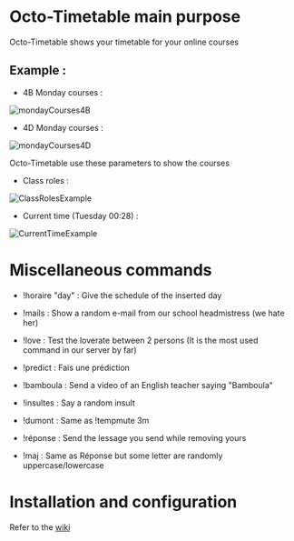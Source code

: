 # Octo-Timetable main purpose
Octo-Timetable shows your timetable for your online courses


## Example : 

- 4B Monday courses :  

![mondayCourses4B](https://user-images.githubusercontent.com/38604778/115145760-7aecc880-a053-11eb-991f-c4f4e1863b21.png)

- 4D Monday courses : 

‎![mondayCourses4D](https://user-images.githubusercontent.com/38604778/115145767-893ae480-a053-11eb-9bec-779a4857c967.png)


Octo-Timetable use these parameters to show the courses
- Class roles :

![ClassRolesExample](https://user-images.githubusercontent.com/38604778/115146344-62ca7880-a056-11eb-98ef-f5e47444c584.png)


- Current time (Tuesday 00:28) :

![CurrentTimeExample](https://user-images.githubusercontent.com/38604778/115146462-e6846500-a056-11eb-92ba-d95e45d48093.png)‎‎‎‎‎‎

# Miscellaneous commands

- !horaire "day" : Give the schedule of the inserted day

- !mails : Show a random e-mail from our school headmistress (we hate her)

- !love : Test the loverate between 2 persons (It is the most used command in our server by far)

- !predict : Fais une prédiction

- !bamboula : Send a video of an English teacher saying "Bamboula"

- !insultes : Say a random insult

- !dumont : Same as !tempmute 3m

- !réponse : Send the lessage you send while removing yours

- !maj : Same as Réponse but some letter are randomly uppercase/lowercase 

# Installation and configuration
Refer to the [wiki](https://github.com/Firminou/octo-timetable/wiki)
